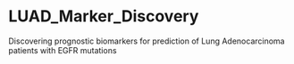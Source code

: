 # LUAD_Marker_Discovery
Discovering prognostic biomarkers for prediction of Lung Adenocarcinoma patients with EGFR mutations
